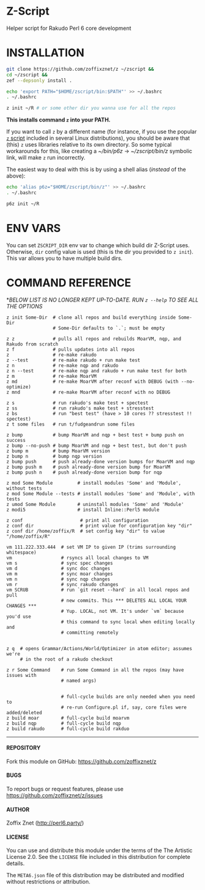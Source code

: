# Z-Script

Helper script for Rakudo Perl 6 core development

# INSTALLATION

```bash
git clone https://github.com/zoffixznet/z ~/zscript &&
cd ~/zscript &&
zef --depsonly install .

echo 'export PATH="$HOME/zscript/bin:$PATH"' >> ~/.bashrc
. ~/.bashrc

z init ~/R # or some other dir you wanna use for all the repos
```

**This installs command `z` into your PATH.**

If you want to call `z` by a different name (for instance, if you use the popular [`z` script](https://github.com/rupa/z) included in several Linux distributions), you should be aware that (this) `z` uses libraries relative to its own directory. So some typical workarounds for this, like creating a _~/bin/p6z_ → _~/zscript/bin/z_ symbolic link, will make `z` run incorrectly.

The easiest way to deal with this is by using a shell alias (_instead_ of the above):

```bash
echo 'alias p6z="$HOME/zscript/bin/z"' >> ~/.bashrc
. ~/.bashrc

p6z init ~/R
```


# ENV VARS

You can set `ZSCRIPT_DIR` env var to change which build dir Z-Script uses.
Otherwise, `dir` config value is used (this is the dir you provided to
`z init`). This var allows you to have multiple build dirs.

# COMMAND REFERENCE

**BELOW LIST IS NO LONGER KEPT UP-TO-DATE. RUN `z --help` TO SEE ALL THE
OPTIONS*

```
z init Some-Dir  # clone all repos and build everything inside Some-Dir
                 # Some-Dir defaults to `.`; must be empty

z z              # pulls all repos and rebuilds MoarVM, nqp, and Rakudo from scratch
z f              # pulls updates into all repos
z                # re-make rakudo
z --test         # re-make rakudo + run make test
z n              # re-make nqp and rakudo
z n --test       # re-make nqp and rakudo + run make test for both
z m              # re-make MoarVM
z md             # re-make MoarVM after reconf with DEBUG (with --no-optimize)
z mnd            # re-make MoarVM after reconf with no DEBUG

z s              # run rakudo's make test + spectest
z ss             # run rakudo's make test + stresstest
z bs             # run "best test" (have > 10 cores ?? stresstest !! spectest)
z t some files   # run t/fudgeandrun some files

z bump           # bump MoarVM and nqp + best test + bump push on success
z bump --no-push # bump MoarVM and nqp + best test, but don't push
z bump m         # bump MoarVM version
z bump n         # bump nqp version
z bump push      # push already-done version bumps for MoarVM and nqp
z bump push m    # push already-done version bump for MoarVM
z bump push n    # push already-done version bump for nqp

z mod Some Module         # install modules 'Some' and 'Module', without tests
z mod Some Module --tests # install modules 'Some' and 'Module', with tests
z umod Some Module        # uninstall modules 'Some' and 'Module'
z modi5                   # install Inline::Perl5 module

z conf                     # print all configuration
z conf dir                 # print value for configuration key "dir"
z conf dir /home/zoffix/R  # set config key "dir" to value "/home/zoffix/R"

vm 111.222.333.444  # set VM IP to given IP (trims surrounding whitespace)
vm                  # rsyncs all local changes to VM
vm s                # sync spec changes
vm d                # sync doc changes
vm m                # sync moar changes
vm n                # sync nqp changes
vm r                # sync rakudo changes
vm SCRUB            # run `git reset --hard` in all local repos and pull
                    # new commits. This *** DELETES ALL LOCAL YOUR CHANGES ***
                    # Yup. LOCAL, not VM. It's under `vm` because you'd use
                    # this command to sync local when editing locally and
                    # committing remotely


z q  # opens Grammar/Actions/World/Optimizer in atom editor; assumes we're
     # in the root of a rakudo checkout

z r Some Command    # run Some Command in all the repos (may have issues with
                    # named args)


                    # full-cycle builds are only needed when you need to
                    # re-run Configure.pl if, say, core files were added/deleted
z build moar        # full-cycle build moarvm
z build nqp         # full-cycle build nqp
z build rakudo      # full-cycle build rakduo
```

----

#### REPOSITORY

Fork this module on GitHub:
https://github.com/zoffixznet/z

#### BUGS

To report bugs or request features, please use
https://github.com/zoffixznet/z/issues

#### AUTHOR

Zoffix Znet (http://perl6.party/)

#### LICENSE

You can use and distribute this module under the terms of the
The Artistic License 2.0. See the `LICENSE` file included in this
distribution for complete details.

The `META6.json` file of this distribution may be distributed and modified
without restrictions or attribution.
